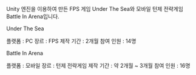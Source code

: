 Unity 엔진을 이용하여 만든 FPS 게임 Under The Sea와 모바일 턴제 전략게임 Battle In Arena입니다.


Under The Sea

플랫폼 : PC
장르 : FPS
제작 기간 : 2개월
참여 인원 : 14명
           
Battle In Arena

플랫폼 : 모바일
장르 : 턴제 전략게임
제작 기간 : 약 2개월 ~ 3개월
참여 인원 : 16명
